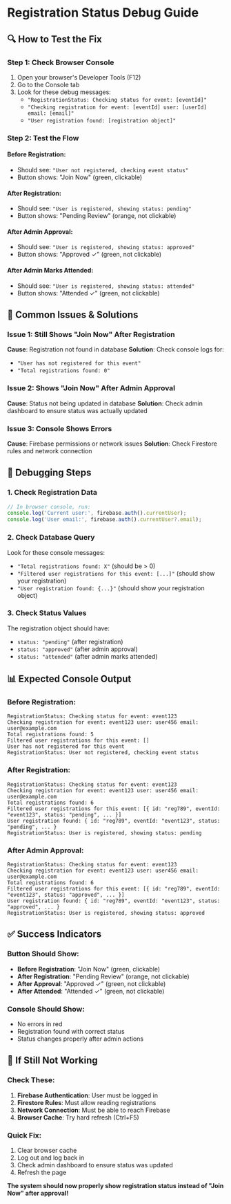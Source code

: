 # Registration Status Debug Guide

## 🔍 **How to Test the Fix**

### **Step 1: Check Browser Console**
1. Open your browser's Developer Tools (F12)
2. Go to the Console tab
3. Look for these debug messages:
   - `"RegistrationStatus: Checking status for event: [eventId]"`
   - `"Checking registration for event: [eventId] user: [userId] email: [email]"`
   - `"User registration found: [registration object]"`

### **Step 2: Test the Flow**

#### **Before Registration:**
- Should see: `"User not registered, checking event status"`
- Button shows: "Join Now" (green, clickable)

#### **After Registration:**
- Should see: `"User is registered, showing status: pending"`
- Button shows: "Pending Review" (orange, not clickable)

#### **After Admin Approval:**
- Should see: `"User is registered, showing status: approved"`
- Button shows: "Approved ✓" (green, not clickable)

#### **After Admin Marks Attended:**
- Should see: `"User is registered, showing status: attended"`
- Button shows: "Attended ✓" (green, not clickable)

## 🐛 **Common Issues & Solutions**

### **Issue 1: Still Shows "Join Now" After Registration**
**Cause**: Registration not found in database
**Solution**: Check console logs for:
- `"User has not registered for this event"`
- `"Total registrations found: 0"`

### **Issue 2: Shows "Join Now" After Admin Approval**
**Cause**: Status not being updated in database
**Solution**: Check admin dashboard to ensure status was actually updated

### **Issue 3: Console Shows Errors**
**Cause**: Firebase permissions or network issues
**Solution**: Check Firestore rules and network connection

## 🔧 **Debugging Steps**

### **1. Check Registration Data**
```javascript
// In browser console, run:
console.log('Current user:', firebase.auth().currentUser);
console.log('User email:', firebase.auth().currentUser?.email);
```

### **2. Check Database Query**
Look for these console messages:
- `"Total registrations found: X"` (should be > 0)
- `"Filtered user registrations for this event: [...]"` (should show your registration)
- `"User registration found: {...}"` (should show your registration object)

### **3. Check Status Values**
The registration object should have:
- `status: "pending"` (after registration)
- `status: "approved"` (after admin approval)
- `status: "attended"` (after admin marks attended)

## 📊 **Expected Console Output**

### **Before Registration:**
```
RegistrationStatus: Checking status for event: event123
Checking registration for event: event123 user: user456 email: user@example.com
Total registrations found: 5
Filtered user registrations for this event: []
User has not registered for this event
RegistrationStatus: User not registered, checking event status
```

### **After Registration:**
```
RegistrationStatus: Checking status for event: event123
Checking registration for event: event123 user: user456 email: user@example.com
Total registrations found: 6
Filtered user registrations for this event: [{ id: "reg789", eventId: "event123", status: "pending", ... }]
User registration found: { id: "reg789", eventId: "event123", status: "pending", ... }
RegistrationStatus: User is registered, showing status: pending
```

### **After Admin Approval:**
```
RegistrationStatus: Checking status for event: event123
Checking registration for event: event123 user: user456 email: user@example.com
Total registrations found: 6
Filtered user registrations for this event: [{ id: "reg789", eventId: "event123", status: "approved", ... }]
User registration found: { id: "reg789", eventId: "event123", status: "approved", ... }
RegistrationStatus: User is registered, showing status: approved
```

## ✅ **Success Indicators**

### **Button Should Show:**
- **Before Registration**: "Join Now" (green, clickable)
- **After Registration**: "Pending Review" (orange, not clickable)
- **After Approval**: "Approved ✓" (green, not clickable)
- **After Attended**: "Attended ✓" (green, not clickable)

### **Console Should Show:**
- No errors in red
- Registration found with correct status
- Status changes properly after admin actions

## 🚨 **If Still Not Working**

### **Check These:**
1. **Firebase Authentication**: User must be logged in
2. **Firestore Rules**: Must allow reading registrations
3. **Network Connection**: Must be able to reach Firebase
4. **Browser Cache**: Try hard refresh (Ctrl+F5)

### **Quick Fix:**
1. Clear browser cache
2. Log out and log back in
3. Check admin dashboard to ensure status was updated
4. Refresh the page

**The system should now properly show registration status instead of "Join Now" after approval!**









